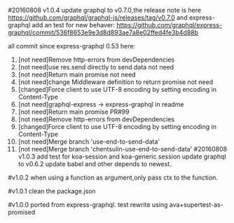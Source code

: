 
#20160808 v1.0.4
update graphql to v0.7.0,the release note is here
https://github.com/graphql/graphql-js/releases/tag/v0.7.0
and express-graphql add an test for new behaver:
https://github.com/graphql/express-graphql/commit/536f8653e9e3d8d893ae7a8e02ffed4fe3b4d88b

all commit since express-graphql 0.53 here:
1. [not need]Remove http-errors from devDependencies  
2. [not need]use res.send directly to send data not need
3. [not need]Return main promise not need
4. [not need]change Middleware definition to return promise not need
5. [changed]Force client to use UTF-8 encoding by setting encoding in Content-Type
6. [not need]graphql-express -> express-graphql in readme  
7. [not need]Return main promise PR#99
8. [not need]Remove http-errors from devDependencies
9. [changed]Force client to use UTF-8 encoding by setting encoding in Content-Type
10. [not need]Merge branch 'use-end-to-send-data' 
11. [not need]Merge branch 'chentsulin-use-end-to-send-data'
#20160808 v1.0.3
  add test for koa-session and koa-generic.session
  update graphql to v0.6.2
  update babel and other depends to newest.

#v1.0.2
  when using a function as argument,only pass ctx to the function.

#v1.0.1
  clean the package.json

#v1.0.0
  ported from express-graphql.
  test rewrite using ava+supertest-as-promised